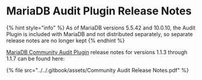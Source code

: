 # MariaDB Audit Plugin Release Notes

{% hint style="info" %}
As of MariaDB versions 5.5.42 and 10.0.10, the Audit Plugin is included with MariaDB and not distributed separately, so separate release notes are no longer kept
{% endhint %}

[MariaDB Community Audit Plugin](https://app.gitbook.com/s/SsmexDFPv2xG2OTyO5yV/reference/plugins/mariadb-audit-plugin) release notes for versions 1.1.3 through 1.1.7 can be found here:

{% file src="../../.gitbook/assets/Community Audit Release Notes.pdf" %}

[\
](https://mariadb.com/docs/server/reference/plugins/mariadb-audit-plugin/release-notes-mariadb-audit-plugin/mariadb-audit-plugin-113-release-notes)
